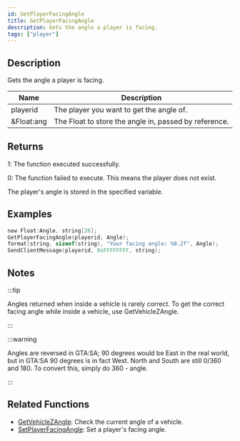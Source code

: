 ```yaml
---
id: GetPlayerFacingAngle
title: GetPlayerFacingAngle
description: Gets the angle a player is facing.
tags: ["player"]
---
```


## Description

Gets the angle a player is facing.

| Name       | Description                                           |
| ---------- | ----------------------------------------------------- |
| playerid   | The player you want to get the angle of.              |
| &Float:ang | The Float to store the angle in, passed by reference. |

## Returns

1: The function executed successfully.

0: The function failed to execute. This means the player does not exist.

The player's angle is stored in the specified variable.

## Examples

```c
new Float:Angle, string[26];
GetPlayerFacingAngle(playerid, Angle);
format(string, sizeof(string), "Your facing angle: %0.2f", Angle);
SendClientMessage(playerid, 0xFFFFFFFF, string);
```

## Notes

:::tip

Angles returned when inside a vehicle is rarely correct. To get the correct facing angle while inside a vehicle, use GetVehicleZAngle.

:::

:::warning

Angles are reversed in GTA:SA; 90 degrees would be East in the real world, but in GTA:SA 90 degrees is in fact West. North and South are still 0/360 and 180. To convert this, simply do 360 - angle.

:::

## Related Functions

- [GetVehicleZAngle](GetVehicleZAngle): Check the current angle of a vehicle.
- [SetPlayerFacingAngle](SetPlayerFacingAngle): Set a player's facing angle.
